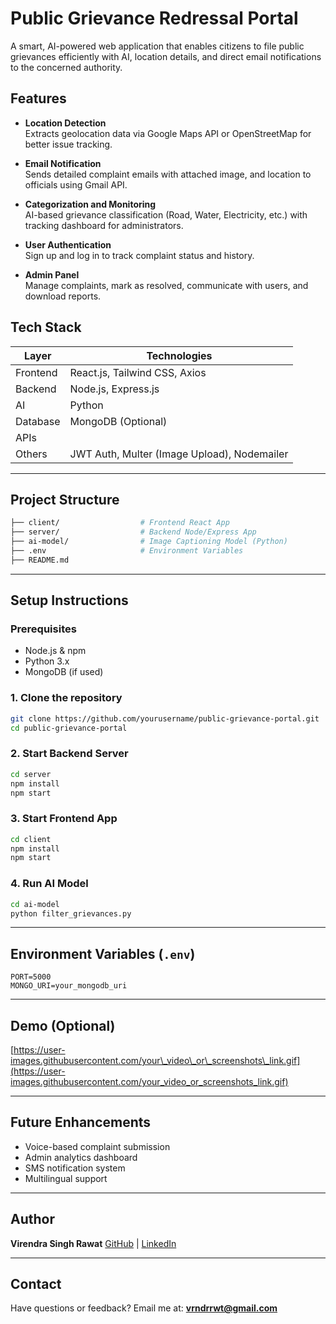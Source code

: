 # Public Grievance Redressal Portal

A smart, AI-powered web application that enables citizens to file public grievances efficiently with AI, location details, and direct email notifications to the concerned authority.

## Features

- **Location Detection**  
  Extracts geolocation data via Google Maps API or OpenStreetMap for better issue tracking.

- **Email Notification**  
  Sends detailed complaint emails with attached image, and location to officials using Gmail API.

- **Categorization and Monitoring**  
  AI-based grievance classification (Road, Water, Electricity, etc.) with tracking dashboard for administrators.

- **User Authentication**  
  Sign up and log in to track complaint status and history.

- **Admin Panel**  
  Manage complaints, mark as resolved, communicate with users, and download reports.

## Tech Stack

| Layer | Technologies |
|-------|--------------|
| Frontend | React.js, Tailwind CSS, Axios |
| Backend | Node.js, Express.js |
| AI | Python |
| Database | MongoDB (Optional) |
| APIs |
| Others | JWT Auth, Multer (Image Upload), Nodemailer |

---

## Project Structure

```bash
├── client/                  # Frontend React App
├── server/                  # Backend Node/Express App
├── ai-model/                # Image Captioning Model (Python)
├── .env                     # Environment Variables
├── README.md
````

---

## Setup Instructions

### Prerequisites

* Node.js & npm
* Python 3.x
* MongoDB (if used)

### 1. Clone the repository

```bash
git clone https://github.com/yourusername/public-grievance-portal.git
cd public-grievance-portal
```

### 2. Start Backend Server

```bash
cd server
npm install
npm start
```

### 3. Start Frontend App

```bash
cd client
npm install
npm start
```

### 4. Run AI Model

```bash
cd ai-model
python filter_grievances.py
```

---

## Environment Variables (`.env`)

```env
PORT=5000
MONGO_URI=your_mongodb_uri
```

---

## Demo (Optional)

[https://user-images.githubusercontent.com/your\_video\_or\_screenshots\_link.gif](https://user-images.githubusercontent.com/your_video_or_screenshots_link.gif)

---

## Future Enhancements

* Voice-based complaint submission
* Admin analytics dashboard
* SMS notification system
* Multilingual support

---


## Author

**Virendra Singh Rawat**
 [GitHub](https://github.com/vrndrrwt) | [LinkedIn](https://linkedin.com/in/vrndrrwt)

---

## Contact

Have questions or feedback? Email me at: **[vrndrrwt@gmail.com](mailto:vrndrrwt@gmail.com)**